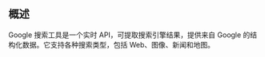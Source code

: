 ## 概述

Google 搜索工具是一个实时 API，可提取搜索引擎结果，提供来自 Google 的结构化数据。它支持各种搜索类型，包括 Web、图像、新闻和地图。

[//]: # (## 配置)

[//]: # ()
[//]: # (1. 创建 Google Custom Search Engine)

[//]: # (在[Programmable Search Engine]&#40;https://programmablesearchengine.google.com/&#41;中 添加 Search Engine)

[//]: # (![google 创建引擎]&#40;/ui/fx/img/google_AddSearchEngine.jpg&#41;)

[//]: # (2. 获取cx参数)

[//]: # (进入添加的引擎详情中，在【基本】菜单中获取搜索引擎的ID，即cx。)

[//]: # (![google cx ]&#40;/ui/fx/img/google_cx.jpg&#41;)

[//]: # (3. 获取 API Key)

[//]: # (打开 https://developers.google.com/custom-search/v1/overview?hl=zh-cn 获取API Key。)

[//]: # (![google API Key]&#40;/ui/fx/img/google_APIKey.jpg&#41;)

[//]: # (4. 配置启动参数)

[//]: # (在Google 搜索函数的启动参数中填写配置以上参数，并启用该函数。)

[//]: # (![启动参数]&#40;/ui/fx/img/google_setting.jpg&#41;)

[//]: # (5. 在应用中使用)

[//]: # (在高级编排应用中，点击添加组件->函数库->Google搜索，设置使用参数。)

[//]: # (![应用中使用]&#40;/ui/fx/img/google_app_used.jpg&#41;)
